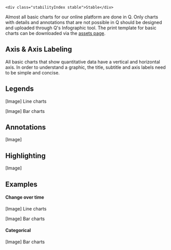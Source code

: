 ```html|span-1,no-source,plain
<div class="stabilityIndex stable">Stable</div>
```

Almost all basic charts for our online platform are done in Q. Only charts with details and annotations that are not possible in Q should be designed and uploaded through Q's Infographic tool. The print template for basic charts can be downloaded via the [assets page](assets).

## Axis & Axis Labeling
All basic charts that show quantitative data have a vertical and horizontal axis. In order to understand a graphic, the title, subtitle and axis labels need to be simple and concise.

## Legends
[Image]
Line charts

[Image]
Bar charts

## Annotations
[Image]

## Highlighting
[Image]

## Examples
#### Change over time

[Image]
Line charts

[Image]
Bar charts

#### Categorical
[Image]
Bar charts
